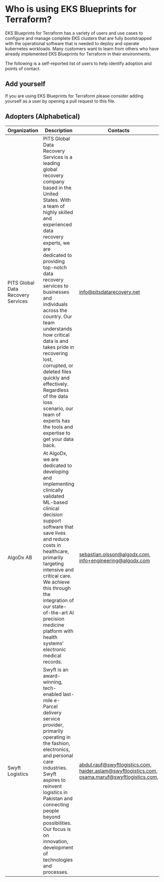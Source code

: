 # Who is using EKS Blueprints for Terraform?

EKS Blueprints for Terraform has a variety of users and use cases to configure and manage complete EKS clusters that are fully bootstrapped with the operational software that is needed to deploy and operate kubernetes workloads.
Many customers want to learn from others who have already implemented EKS Blueprints for Terraform in their environments.

The following is a self-reported list of users to help identify adoption and points of contact.

## Add yourself

If you are using EKS Blueprints for Terraform please consider adding yourself as a user by opening a pull request to this file.

## Adopters (Alphabetical)

| Organization | Description | Contacts | Link |
| --- | --- | --- | --- |
| PITS Global Data Recovery Services | PITS Global Data Recovery Services is a leading global recovery company based in the United States. With a team of highly skilled and experienced data recovery experts, we are dedicated to providing top-notch data recovery services to businesses and individuals across the country. Our team understands how critical data is and takes pride in recovering lost, corrupted, or deleted files quickly and effectively. Regardless of the data loss scenario, our team of experts has the tools and expertise to get your data back.| info@pitsdatarecovery.net | https://www.pitsdatarecovery.net/ |
| AlgoDx AB | At AlgoDx, we are dedicated to developing and implementing clinically validated ML-based clinical decision support software that save lives and reduce costs in healthcare, primarily targeting intensive and critical care. We achieve this through the integration of our state-of-the-art AI precision medicine platform with health systems’ electronic medical records. | sebastian.olsson@algodx.com, info+engineering@algodx.com | https://www.algodx.com/ |
| Swyft Logistics | Swyft is an award-winning, tech-enabled last-mile e-Parcel delivery service provider, primarily operating in the fashion, electronics, and personal care industries. Swyft aspires to reinvent logistics in Pakistan and connecting people beyond possibilities. Our focus is on innovation, development of technologies and processes. | abdul.rauf@swyftlogistics.com, haider.aslam@swyftlogistics.com, osama.maruf@swyftlogistics.com,   | https://www.swyftlogistics.com/ |
